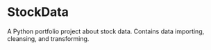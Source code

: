 # StockData
 A Python portfolio project about stock data. Contains data importing, cleansing, and transforming.
